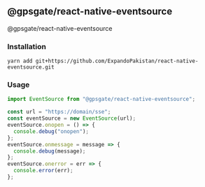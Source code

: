 ## @gpsgate/react-native-eventsource

@gpsgate/react-native-eventsource

### Installation

```
yarn add git+https://github.com/ExpandoPakistan/react-native-eventsource.git
```

### Usage

```js
import EventSource from "@gpsgate/react-native-eventsource";

const url = "https://domain/sse";
const eventSource = new EventSource(url);
eventSource.onopen = () => {
  console.debug("onopen");
};
eventSource.onmessage = message => {
  console.debug(message);
};
eventSource.onerror = err => {
  console.error(err);
};
```
